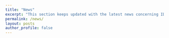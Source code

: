 ```yaml
---
title: "News"
excerpt: "This section keeps updated with the latest news concerning IDDA"
permalink: /news/
layout: posts
author_profile: false
---
```

